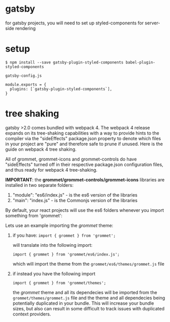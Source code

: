 # gatsby

for gatsby projects, you will need to set up styled-components for server-side rendering

# setup

`$ npm install --save gatsby-plugin-styled-components babel-plugin-styled-components`

`gatsby-config.js`
```
module.exports = {
  plugins: [`gatsby-plugin-styled-components`],
}

```
# tree shaking
gatsby >2.0 comes bundled with webpack 4. The webpack 4 release expands on its tree-shaking capabilities with a way to provide hints to the compiler via the "sideEffects" package.json property to denote which files in your project are "pure" and therefore safe to prune if unused. Here is the guide on webpack 4 tree shaking.

All of grommet, grommet-icons and grommet-controls do have "sideEffects" turned off in their respective package.json configuration files, and thus ready for webpack 4 tree-shaking.

**IMPORTANT**: the **grommet/grommet-controls/grommet-icons** libraries are installed in two separate folders:
1. "module": "es6/index.js" - is the es6 version of the libraries
2. "main": "index.js" - is the Commonjs version of the libraries
  
By default, your react projects will use the es6 folders whenever you import something from 'grommet':

Lets use an example importing the *grommet* theme:

1. if you have:
`import { grommet } from 'grommet';` 

    will translate into the following import: 

    `import { grommet } from 'grommet/es6/index.js';`

    which will import the theme from the 
    `grommet/es6/themes/grommet.js` file

2. if instead you have the following import 

    `import { grommet } from 'grommet/themes';`

    the *grommet* theme and all its dependecies will be imported from the `grommet/themes/grommet.js` file and the theme and all dependecies being potentially duplicated in your bundle. This will increase your bundle sizes, but also can result in some difficult to track issues with duplicated context providers. 

